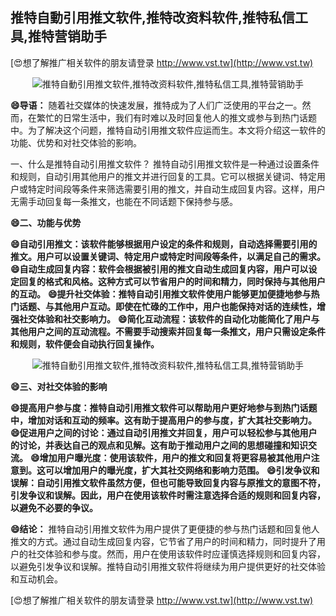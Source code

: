 ## **推特自動引用推文软件,推特改资料软件,推特私信工具,推特营销助手**

[😍想了解推广相关软件的朋友请登录 http://www.vst.tw](http://www.vst.tw)

 <center><img src="https://vst.tw/MP4/tuiguang/png/7.png" alt="推特自動引用推文软件,推特改资料软件,推特私信工具,推特营销助手"></center>

**😄导语：**
随着社交媒体的快速发展，推特成为了人们广泛使用的平台之一。然而，在繁忙的日常生活中，我们有时难以及时回复他人的推文或参与到热门话题中。为了解决这个问题，推特自动引用推文软件应运而生。本文将介绍这一软件的功能、优势和对社交体验的影响。

一、什么是推特自动引用推文软件？
推特自动引用推文软件是一种通过设置条件和规则，自动引用其他用户的推文并进行回复的工具。它可以根据关键词、特定用户或特定时间段等条件来筛选需要引用的推文，并自动生成回复内容。这样，用户无需手动回复每一条推文，也能在不同话题下保持参与感。

**😄二、功能与优势**

**😄自动引用推文：该软件能够根据用户设定的条件和规则，自动选择需要引用的推文。用户可以设置关键词、特定用户或特定时间段等条件，以满足自己的需求。**
**😄自动生成回复内容：软件会根据被引用的推文自动生成回复内容，用户可以设定回复的格式和风格。这种方式可以节省用户的时间和精力，同时保持与其他用户的互动。**
**😄提升社交体验：推特自动引用推文软件使用户能够更加便捷地参与热门话题、与其他用户互动。即使在忙碌的工作中，用户也能保持对话的连续性，增强社交体验和社交影响力。**
**😄简化互动流程：该软件的自动化功能简化了用户与其他用户之间的互动流程。不需要手动搜索并回复每一条推文，用户只需设定条件和规则，软件便会自动执行回复操作。**

 <center><img src="https://vst.tw/MP4/tuiguang/png/5.png" alt="推特自動引用推文软件,推特改资料软件,推特私信工具,推特营销助手"></center>

**😄三、对社交体验的影响**

**😄提高用户参与度：推特自动引用推文软件可以帮助用户更好地参与到热门话题中，增加对话和互动的频率。这有助于提高用户的参与度，扩大其社交影响力。**
**😄促进用户之间的讨论：通过自动引用推文并回复，用户可以轻松参与其他用户的讨论，并表达自己的观点和见解。这有助于推动用户之间的思想碰撞和知识交流。**
**😄增加用户曝光度：使用该软件，用户的推文和回复将更容易被其他用户注意到。这可以增加用户的曝光度，扩大其社交网络和影响力范围。**
**😄引发争议和误解：自动引用推文软件虽然方便，但也可能导致回复内容与原推文的意图不符，引发争议和误解。因此，用户在使用该软件时需注意选择合适的规则和回复内容，以避免不必要的争议。**

**😄结论：**
推特自动引用推文软件为用户提供了更便捷的参与热门话题和回复他人推文的方式。通过自动生成回复内容，它节省了用户的时间和精力，同时提升了用户的社交体验和参与度。然而，用户在使用该软件时应谨慎选择规则和回复内容，以避免引发争议和误解。推特自动引用推文软件将继续为用户提供更好的社交体验和互动机会。

[😍想了解推广相关软件的朋友请登录 http://www.vst.tw](http://www.vst.tw)



